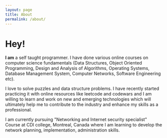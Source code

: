 ```yaml
---
layout: page
title: About
permalink: /about/
---
```


# Hey!
**I am** a self taught programmer. I have done various online courses on computer science fundamentals (Data Structures, Object Oriented Programming, Design and Analysis of Algorithms, Operating Systems, Database Management System, Computer Networks, Software Engineering etc).

I love to solve puzzles and data structure problems. I have recently started practicing it with online resources like leetcode and codewars and I am willing to learn and work on new and emerging technologies which will ultimately help me to contribute to the industry and enhance my skills as a professional. 

I am currently pursuing "Networking and Internet security specialist" Course at CDI college, Montreal, Canada where I am learning to develop the network planning, implementation, administration skills.
